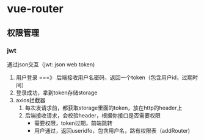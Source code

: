 

# vue-router

## 权限管理

### jwt

通过json交互（jwt: json web token)

1. 用户登录 ===》 后端接收用户名密码，返回一个token（包含用户id，过期时间）
2. 登录成功，拿到token存储storage
3. axios拦截器
   1. 每次发请求前，都获取storage里面的token，放在http的header上
   2. 后端接收请求，会校验header，根据你接口是否需要权限
      - 需要权限，token过期，前端跳转
      - 用户通过，返回useridfo，包含用户名，路有权限表（addRouter)

